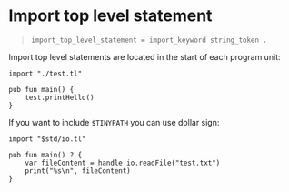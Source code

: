 # Import top level statement

> ```ebnf
> import_top_level_statement = import_keyword string_token .
> ```

Import top level statements are located in the start of each program unit:
```tiny
import "./test.tl"

pub fun main() {
	test.printHello()
}
```

If you want to include `$TINYPATH` you can use dollar sign:
```tiny
import "$std/io.tl"

pub fun main() ? {
	var fileContent = handle io.readFile("test.txt")
	print("%s\n", fileContent)
}
```